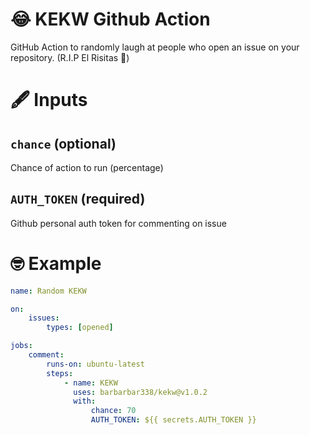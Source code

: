 # 😂 KEKW Github Action

GitHub Action to randomly laugh at people who open an issue on your repository. (R.I.P El Risitas 🥲)

# 🖋️ Inputs

## `chance` (optional)

Chance of action to run (percentage)

## `AUTH_TOKEN` (required)

Github personal auth token for commenting on issue

# 🤓 Example

```yml
name: Random KEKW

on:
    issues:
        types: [opened]

jobs:
    comment:
        runs-on: ubuntu-latest
        steps:
            - name: KEKW
              uses: barbarbar338/kekw@v1.0.2
              with:
                  chance: 70
                  AUTH_TOKEN: ${{ secrets.AUTH_TOKEN }}
```
